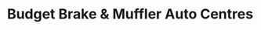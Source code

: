 ---
title: "Budget Brake & Muffler Auto Centres"
url: /vancouver/budget-brake-and-muffler-auto-centres-east-2nd-avenue/
shop: car repair
---